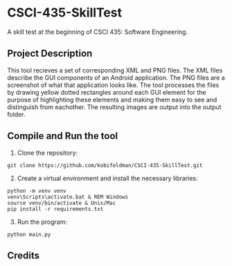 # CSCI-435-SkillTest
A skill test at the beginning of CSCI 435: Software Engineering.

## Project Description
This tool recieves a set of corresponding XML and PNG files. The XML files describe the GUI components of an Android application. The PNG files are a screenshot of what that application looks like. The tool processes the files by drawing yellow dotted rectangles around each GUI element for the purpose of highlighting these elements and making them easy to see and distinguish from eachother. The resulting images are output into the output folder.

## Compile and Run the tool
1. Clone the repository:
```
git clone https://github.com/kobifeldman/CSCI-435-SkillTest.git
```
2. Create a virtual environment and install the necessary libraries:
```
python -m venv venv
venv\Scripts\activate.bat & REM Windows
source venv/bin/activate & Unix/Mac
pip install -r requirements.txt
```

3. Run the program:
```
python main.py
```

## Credits